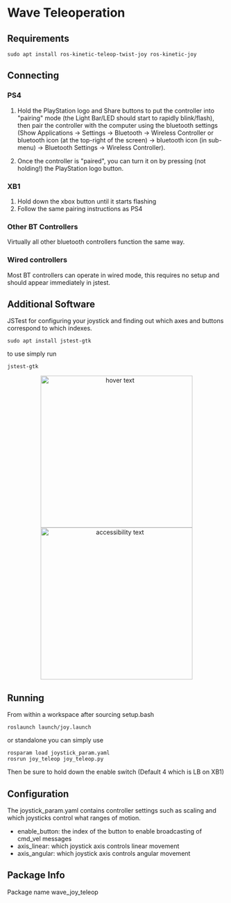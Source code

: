 # Wave Teleoperation

## Requirements

```
sudo apt install ros-kinetic-teleop-twist-joy ros-kinetic-joy
```



## Connecting

### PS4
1. Hold the PlayStation logo and Share buttons to put the controller into "pairing" mode (the Light Bar/LED should start to rapidly blink/flash), then pair the controller with the computer using the bluetooth settings (Show Applications → Settings → Bluetooth → Wireless Controller or bluetooth icon (at the top-right of the screen) → bluetooth icon (in sub-menu) → Bluetooth Settings → Wireless Controller).

2. Once the controller is "paired", you can turn it on by pressing (not holding!) the PlayStation logo button.

### XB1

1. Hold down the xbox button until it starts flashing
2. Follow the same pairing instructions as PS4

### Other BT Controllers

Virtually all other bluetooth controllers function the same way.

### Wired controllers

Most BT controllers can operate in wired mode, this requires no setup and should appear immediately in jstest.
## Additional Software

JSTest for configuring your joystick and finding out which axes and buttons correspond to which indexes.
```
sudo apt install jstest-gtk
```

to use simply run

```
jstest-gtk
```

<p align="center">
  <img src="https://user-images.githubusercontent.com/2769347/57462375-1566fd80-72bc-11e9-83b4-c59702ffcee7.png" width="350" title="hover text">
  <img src="https://user-images.githubusercontent.com/2769347/57462391-1d26a200-72bc-11e9-901d-12e03dd87da9.png" width="350" alt="accessibility text">
</p>


## Running

From within a workspace after sourcing setup.bash
```
roslaunch launch/joy.launch

```
or standalone you can simply use

```
rosparam load joystick_param.yaml
rosrun joy_teleop joy_teleop.py
```

Then be sure to hold down the enable switch (Default 4 which is LB on XB1)

## Configuration

The joystick_param.yaml contains controller settings such as scaling and which joysticks control what ranges of motion.

* enable_button:  the index of the button to enable broadcasting of cmd_vel messages
* axis_linear: which joystick axis controls linear movement
* axis_angular: which joystick axis controls angular movement

## Package Info

Package name wave_joy_teleop
